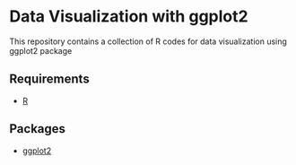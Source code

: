 # Data Visualization with ggplot2
This repository contains a collection of R codes for data visualization using ggplot2 package

## Requirements

* [R](https://www.r-project.org/)

## Packages

* [ggplot2](https://cran.r-project.org/web/packages/ggplot2/ggplot2.pdf)
